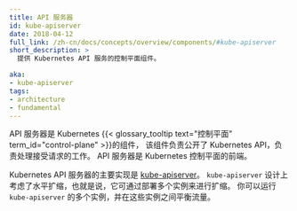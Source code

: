 ```yaml
---
title: API 服务器
id: kube-apiserver
date: 2018-04-12
full_link: /zh-cn/docs/concepts/overview/components/#kube-apiserver
short_description: >
  提供 Kubernetes API 服务的控制平面组件。

aka:
- kube-apiserver
tags:
- architecture
- fundamental
---
```

<!--
title: API server
id: kube-apiserver
date: 2018-04-12
full_link: /docs/concepts/overview/components/#kube-apiserver
short_description: >
  Control plane component that serves the Kubernetes API.

aka:
- kube-apiserver
tags:
- architecture
- fundamental
-->

<!--
 The API server is a component of the Kubernetes
{{< glossary_tooltip text="control plane" term_id="control-plane" >}} that exposes the Kubernetes API.
The API server is the front end for the Kubernetes control plane.
-->
API 服务器是 Kubernetes {{< glossary_tooltip text="控制平面" term_id="control-plane" >}}的组件，
该组件负责公开了 Kubernetes API，负责处理接受请求的工作。
API 服务器是 Kubernetes 控制平面的前端。

<!--more-->

<!--
The main implementation of a Kubernetes API server is [kube-apiserver](/docs/reference/generated/kube-apiserver/).
kube-apiserver is designed to scale horizontally&mdash;that is, it scales by deploying more instances.
You can run several instances of kube-apiserver and balance traffic between those instances.
-->
Kubernetes API 服务器的主要实现是 [kube-apiserver](/zh-cn/docs/reference/command-line-tools-reference/kube-apiserver/)。
`kube-apiserver` 设计上考虑了水平扩缩，也就是说，它可通过部署多个实例来进行扩缩。
你可以运行 `kube-apiserver` 的多个实例，并在这些实例之间平衡流量。
